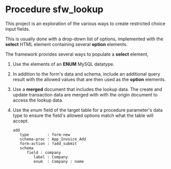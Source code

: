 # Procedure sfw_lookup

This project is an exploration of the various ways to create restricted
choice input fields.

This is usually done with a drop-down list of options, implemented with
the **select** HTML element containing several **option** elements.

The framework provides several ways to populate a **select** element,

1. Use the elements of an **ENUM** MySQL datatype.
2. In addition to the form's data and schema, include an additional
   query result with the allowed values that are then used as the
   **option** elements.
3. Use a **merged** document that includes the lookup data.  The
   create and update transaction data are merged with with the origin
   document to access the lookup data.
4. Use the *enum* field of the target table for a procedure parameter's
   data type to ensure the field's allowed options match what the
   table will accept.

   ~~~
   add
      type        : form-new
      schema-proc : App_Invoice_Add
      form-action : ?add_submit
      schema
         field : company
            label : Company
            enum  : Company : name
   ~~~   